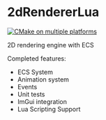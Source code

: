# 2dRendererLua

[![CMake on multiple platforms](https://github.com/olesgedz/2dRendererLua/actions/workflows/cmake-multi-platform.yml/badge.svg?branch=master)](https://github.com/olesgedz/2dRendererLua/actions/workflows/cmake-multi-platform.yml)

2D rendering engine with ECS

Completed features:

- ECS System
- Animation system
- Events
- Unit tests
- ImGui integration
- Lua Scripting Support